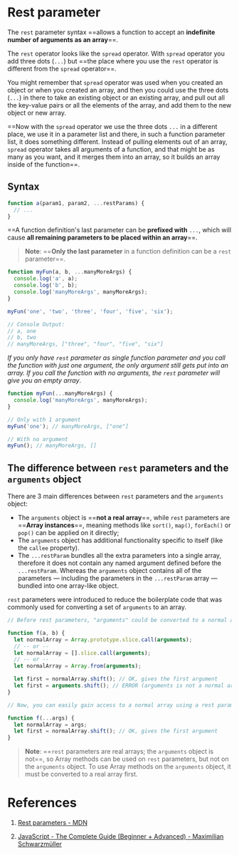 # Rest parameter

The `rest` parameter syntax ==allows a function to accept an **indefinite number of arguments as an array**==.

The `rest` operator looks like the `spread` operator. With `spread` operator you add three dots (`...`) but ==the place where you use the `rest` operator is different from the `spread` operator==.

You might remember that `spread` operator was used when you created an object or when you created an array, and then you could use the three dots (`...`) in there to take an existing object or an existing array, and pull out all the key-value pairs or all the elements of the array, and add them to the new object or new array.

==Now with the `spread` operator we use the three dots `...` in a different place, we use it in a parameter list and there, in such a function parameter list, it does something different. Instead of pulling elements out of an array, `spread` operator takes all arguments of a function, and that might be as many as you want, and it merges them into an array, so it builds an array inside of the function==.

## Syntax

```js
function a(param1, param2, ...restParams) {
  // ...
}
```

==A function definition's last parameter can be **prefixed with** `...`, which will cause **all remaining parameters to be placed within an array**==.

> **Note**: ==**Only the last parameter** in a function definition can be a `rest` parameter==.

```js
function myFun(a, b, ...manyMoreArgs) {
  console.log('a', a);
  console.log('b', b);
  console.log('manyMoreArgs', manyMoreArgs);
}

myFun('one', 'two', 'three', 'four', 'five', 'six');

// Console Output:
// a, one
// b, two
// manyMoreArgs, ["three", "four", "five", "six"]
```

_If you only have `rest` parameter as single function parameter and you call the function with just one argument, the only argument still gets put into an array. If you call the function with no arguments, the `rest` parameter will give you an empty array_.

```js
function myFun(...manyMoreArgs) {
  console.log('manyMoreArgs', manyMoreArgs);
}

// Only with 1 argument
myFun('one'); // manyMoreArgs, ["one"]

// With no argument
myFun(); // manyMoreArgs, []
```

## The difference between `rest` parameters and the `arguments` object

There are 3 main differences between `rest` parameters and the `arguments` object:

- The `arguments` object is ==**not a real array**==, while `rest` parameters are ==**Array instances**==, meaning methods like `sort()`, `map()`, `forEach()` or `pop()` can be applied on it directly;
- The `arguments` object has additional functionality specific to itself (like the `callee` property).
- The `...restParam` bundles all the extra parameters into a single array, therefore it does not contain any named argument defined before the `...restParam`. Whereas the `arguments` object contains all of the parameters — including the parameters in the `...restParam` array — bundled into one array-like object.

`rest` parameters were introduced to reduce the boilerplate code that was commonly used for converting a set of `arguments` to an array.

```js
// Before rest parameters, "arguments" could be converted to a normal array using:

function f(a, b) {
  let normalArray = Array.prototype.slice.call(arguments);
  // -- or --
  let normalArray = [].slice.call(arguments);
  // -- or --
  let normalArray = Array.from(arguments);

  let first = normalArray.shift(); // OK, gives the first argument
  let first = arguments.shift(); // ERROR (arguments is not a normal array)
}

// Now, you can easily gain access to a normal array using a rest parameter

function f(...args) {
  let normalArray = args;
  let first = normalArray.shift(); // OK, gives the first argument
}
```

> **Note**: ==`rest` parameters are real arrays; the `arguments` object is not==, so Array methods can be used on `rest` parameters, but not on the `arguments` object. To use Array methods on the `arguments` object, it must be converted to a real array first.

# References

1. [Rest parameters - MDN](https://developer.mozilla.org/en-US/docs/Web/JavaScript/Reference/Functions/rest_parameters)

2. [JavaScript - The Complete Guide (Beginner + Advanced) - Maximilian Schwarzmüller](https://www.udemy.com/course/javascript-the-complete-guide-2020-beginner-advanced/)
